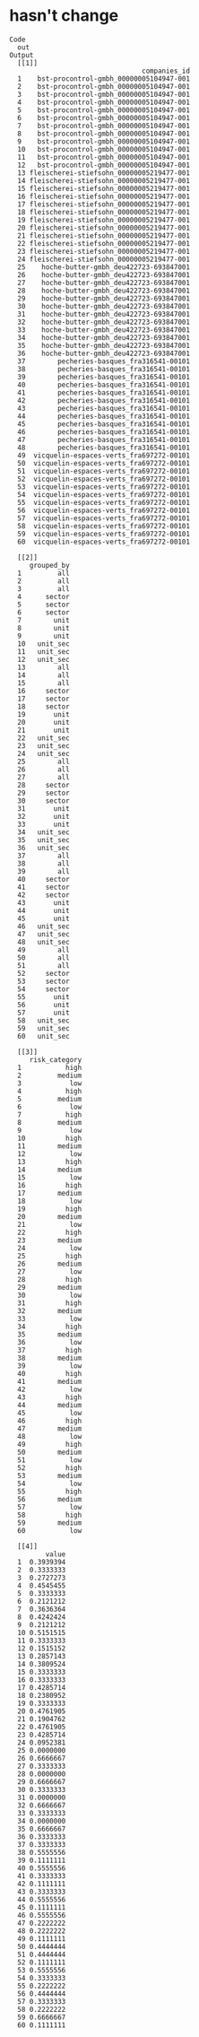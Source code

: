 # hasn't change

    Code
      out
    Output
      [[1]]
                                     companies_id
      1    bst-procontrol-gmbh_00000005104947-001
      2    bst-procontrol-gmbh_00000005104947-001
      3    bst-procontrol-gmbh_00000005104947-001
      4    bst-procontrol-gmbh_00000005104947-001
      5    bst-procontrol-gmbh_00000005104947-001
      6    bst-procontrol-gmbh_00000005104947-001
      7    bst-procontrol-gmbh_00000005104947-001
      8    bst-procontrol-gmbh_00000005104947-001
      9    bst-procontrol-gmbh_00000005104947-001
      10   bst-procontrol-gmbh_00000005104947-001
      11   bst-procontrol-gmbh_00000005104947-001
      12   bst-procontrol-gmbh_00000005104947-001
      13 fleischerei-stiefsohn_00000005219477-001
      14 fleischerei-stiefsohn_00000005219477-001
      15 fleischerei-stiefsohn_00000005219477-001
      16 fleischerei-stiefsohn_00000005219477-001
      17 fleischerei-stiefsohn_00000005219477-001
      18 fleischerei-stiefsohn_00000005219477-001
      19 fleischerei-stiefsohn_00000005219477-001
      20 fleischerei-stiefsohn_00000005219477-001
      21 fleischerei-stiefsohn_00000005219477-001
      22 fleischerei-stiefsohn_00000005219477-001
      23 fleischerei-stiefsohn_00000005219477-001
      24 fleischerei-stiefsohn_00000005219477-001
      25    hoche-butter-gmbh_deu422723-693847001
      26    hoche-butter-gmbh_deu422723-693847001
      27    hoche-butter-gmbh_deu422723-693847001
      28    hoche-butter-gmbh_deu422723-693847001
      29    hoche-butter-gmbh_deu422723-693847001
      30    hoche-butter-gmbh_deu422723-693847001
      31    hoche-butter-gmbh_deu422723-693847001
      32    hoche-butter-gmbh_deu422723-693847001
      33    hoche-butter-gmbh_deu422723-693847001
      34    hoche-butter-gmbh_deu422723-693847001
      35    hoche-butter-gmbh_deu422723-693847001
      36    hoche-butter-gmbh_deu422723-693847001
      37        pecheries-basques_fra316541-00101
      38        pecheries-basques_fra316541-00101
      39        pecheries-basques_fra316541-00101
      40        pecheries-basques_fra316541-00101
      41        pecheries-basques_fra316541-00101
      42        pecheries-basques_fra316541-00101
      43        pecheries-basques_fra316541-00101
      44        pecheries-basques_fra316541-00101
      45        pecheries-basques_fra316541-00101
      46        pecheries-basques_fra316541-00101
      47        pecheries-basques_fra316541-00101
      48        pecheries-basques_fra316541-00101
      49  vicquelin-espaces-verts_fra697272-00101
      50  vicquelin-espaces-verts_fra697272-00101
      51  vicquelin-espaces-verts_fra697272-00101
      52  vicquelin-espaces-verts_fra697272-00101
      53  vicquelin-espaces-verts_fra697272-00101
      54  vicquelin-espaces-verts_fra697272-00101
      55  vicquelin-espaces-verts_fra697272-00101
      56  vicquelin-espaces-verts_fra697272-00101
      57  vicquelin-espaces-verts_fra697272-00101
      58  vicquelin-espaces-verts_fra697272-00101
      59  vicquelin-espaces-verts_fra697272-00101
      60  vicquelin-espaces-verts_fra697272-00101
      
      [[2]]
         grouped_by
      1         all
      2         all
      3         all
      4      sector
      5      sector
      6      sector
      7        unit
      8        unit
      9        unit
      10   unit_sec
      11   unit_sec
      12   unit_sec
      13        all
      14        all
      15        all
      16     sector
      17     sector
      18     sector
      19       unit
      20       unit
      21       unit
      22   unit_sec
      23   unit_sec
      24   unit_sec
      25        all
      26        all
      27        all
      28     sector
      29     sector
      30     sector
      31       unit
      32       unit
      33       unit
      34   unit_sec
      35   unit_sec
      36   unit_sec
      37        all
      38        all
      39        all
      40     sector
      41     sector
      42     sector
      43       unit
      44       unit
      45       unit
      46   unit_sec
      47   unit_sec
      48   unit_sec
      49        all
      50        all
      51        all
      52     sector
      53     sector
      54     sector
      55       unit
      56       unit
      57       unit
      58   unit_sec
      59   unit_sec
      60   unit_sec
      
      [[3]]
         risk_category
      1           high
      2         medium
      3            low
      4           high
      5         medium
      6            low
      7           high
      8         medium
      9            low
      10          high
      11        medium
      12           low
      13          high
      14        medium
      15           low
      16          high
      17        medium
      18           low
      19          high
      20        medium
      21           low
      22          high
      23        medium
      24           low
      25          high
      26        medium
      27           low
      28          high
      29        medium
      30           low
      31          high
      32        medium
      33           low
      34          high
      35        medium
      36           low
      37          high
      38        medium
      39           low
      40          high
      41        medium
      42           low
      43          high
      44        medium
      45           low
      46          high
      47        medium
      48           low
      49          high
      50        medium
      51           low
      52          high
      53        medium
      54           low
      55          high
      56        medium
      57           low
      58          high
      59        medium
      60           low
      
      [[4]]
             value
      1  0.3939394
      2  0.3333333
      3  0.2727273
      4  0.4545455
      5  0.3333333
      6  0.2121212
      7  0.3636364
      8  0.4242424
      9  0.2121212
      10 0.5151515
      11 0.3333333
      12 0.1515152
      13 0.2857143
      14 0.3809524
      15 0.3333333
      16 0.3333333
      17 0.4285714
      18 0.2380952
      19 0.3333333
      20 0.4761905
      21 0.1904762
      22 0.4761905
      23 0.4285714
      24 0.0952381
      25 0.0000000
      26 0.6666667
      27 0.3333333
      28 0.0000000
      29 0.6666667
      30 0.3333333
      31 0.0000000
      32 0.6666667
      33 0.3333333
      34 0.0000000
      35 0.6666667
      36 0.3333333
      37 0.3333333
      38 0.5555556
      39 0.1111111
      40 0.5555556
      41 0.3333333
      42 0.1111111
      43 0.3333333
      44 0.5555556
      45 0.1111111
      46 0.5555556
      47 0.2222222
      48 0.2222222
      49 0.1111111
      50 0.4444444
      51 0.4444444
      52 0.1111111
      53 0.5555556
      54 0.3333333
      55 0.2222222
      56 0.4444444
      57 0.3333333
      58 0.2222222
      59 0.6666667
      60 0.1111111
      

